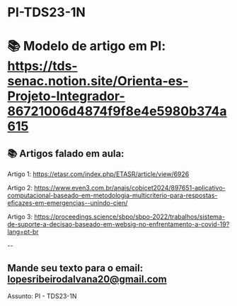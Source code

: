 # PI-TDS23-1N

# 📚 Modelo de artigo em PI: https://tds-senac.notion.site/Orienta-es-Projeto-Integrador-86721006d4874f9f8e4e5980b374a615


## 📚 Artigos falado em aula:


Artigo 1: https://etasr.com/index.php/ETASR/article/view/6926


Artigo 2: https://www.even3.com.br/anais/cobicet2024/897651-aplicativo-computacional-baseado-em-metodologia-multicriterio-para-respostas-eficazes-em-emergencias--unindo-cien/


Artigo 3: https://proceedings.science/sbpo/sbpo-2022/trabalhos/sistema-de-suporte-a-decisao-baseado-em-websig-no-enfrentamento-a-covid-19?lang=pt-br

--

## Mande seu texto para o email: lopesribeirodalvana20@gmail.com

Assunto: PI - TDS23-1N
